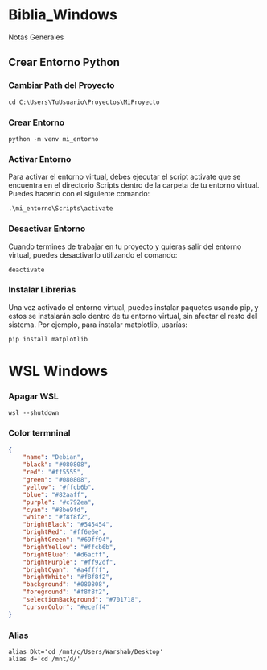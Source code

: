 # Biblia_Windows
Notas Generales


## Crear Entorno Python

### Cambiar Path del Proyecto
```
cd C:\Users\TuUsuario\Proyectos\MiProyecto

```
### Crear Entorno
```
python -m venv mi_entorno
```
### Activar Entorno
Para activar el entorno virtual, debes ejecutar el script activate que se encuentra en el directorio Scripts dentro de la carpeta de tu entorno virtual. Puedes hacerlo con el siguiente comando:
```
.\mi_entorno\Scripts\activate
```
### Desactivar Entorno
  Cuando termines de trabajar en tu proyecto y quieras salir del entorno virtual, puedes desactivarlo utilizando el comando:
```
deactivate

```
### Instalar Librerias
Una vez activado el entorno virtual, puedes instalar paquetes usando pip, y estos se instalarán solo dentro de tu entorno virtual, sin afectar el resto del sistema. Por ejemplo, para instalar matplotlib, usarías:
```
pip install matplotlib
```



# WSL Windows 
### Apagar WSL
```
wsl --shutdown
```
### Color termninal
```json
{
    "name": "Debian",
	"black": "#080808",
	"red": "#ff5555",
	"green": "#080808",
	"yellow": "#ffcb6b",
	"blue": "#82aaff",
	"purple": "#c792ea",
	"cyan": "#8be9fd",
	"white": "#f8f8f2",
	"brightBlack": "#545454",
	"brightRed": "#ff6e6e",
	"brightGreen": "#69ff94",
	"brightYellow": "#ffcb6b",
	"brightBlue": "#d6acff",
	"brightPurple": "#ff92df",
	"brightCyan": "#a4ffff",
	"brightWhite": "#f8f8f2",
	"background": "#080808",
	"foreground": "#f8f8f2",
	"selectionBackground": "#701718",
	"cursorColor": "#eceff4"
}
```
### Alias
```
alias Dkt='cd /mnt/c/Users/Warshab/Desktop'
alias d='cd /mnt/d/'
```




